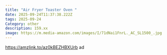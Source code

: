 ```yaml
---
title: "Air Fryer Toaster Oven "
date: 2025-09-24T11:37:38.222Z
tags: 2025-09-24
Category: other
description: 159.xx
image: https://m.media-amazon.com/images/I/71dNai1FnrL._AC_SL1500_.jpg
---
```

https://amzlink.to/az0kBEZHBXUrb  ad